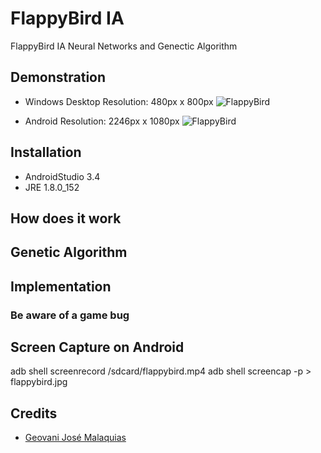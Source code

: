 # FlappyBird IA
FlappyBird IA Neural Networks and Genectic Algorithm

## Demonstration

- Windows Desktop Resolution:
480px x 800px
![FlappyBird](https://github.com/difusao/FlappyBird/blob/master/android/assets/images/FlappyBirdDesktop.PNG)

- Android Resolution:
2246px x 1080px
![FlappyBird](https://github.com/difusao/FlappyBird/blob/master/android/assets/images/FlappyBirdAndroid.png)

## Installation
- AndroidStudio 3.4
- JRE 1.8.0_152

## How does it work

## Genetic Algorithm

## Implementation

### Be aware of a game bug

## Screen Capture on Android
adb shell screenrecord /sdcard/flappybird.mp4
adb shell screencap -p > flappybird.jpg

## Credits
- [Geovani José Malaquias](https://github.com/difusao)
